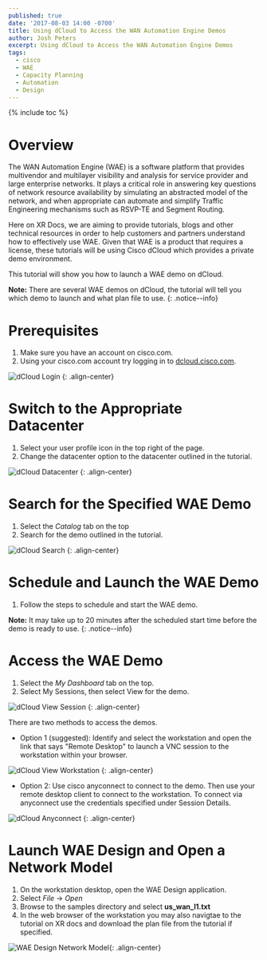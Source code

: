 ```yaml
---
published: true
date: '2017-08-03 14:00 -0700'
title: Using dCloud to Access the WAN Automation Engine Demos
author: Josh Peters
excerpt: Using dCloud to Access the WAN Automation Engine Demos
tags:
  - cisco
  - WAE
  - Capacity Planning
  - Automation
  - Design
---
```

{% include toc %}

# Overview

The WAN Automation Engine (WAE) is a software platform that provides multivendor and multilayer visibility and analysis for service provider and large enterprise networks. It plays a critical role in answering key questions of network resource availability by simulating an abstracted model of the network, and when appropriate can automate and simplify Traffic Engineering mechanisms such as RSVP-TE and Segment Routing.

Here on XR Docs, we are aiming to provide tutorials, blogs and other technical resources in order to help customers and partners understand how to effectively use WAE. Given that WAE is a product that requires a license, these tutorials will be using Cisco dCloud which provides a private demo environment.

This tutorial will show you how to launch a WAE demo on dCloud. 

**Note:** There are several WAE demos on dCloud, the tutorial will tell you which demo to launch and what plan file to use.
{: .notice--info}

# Prerequisites

1. Make sure you have an account on cisco.com. 
2. Using your cisco.com account try logging in to [dcloud.cisco.com](https://dcloud.cisco.com/).

![dCloud Login](https://xrdocs.github.io/xrdocs-images/assets/tutorial-images/waeDcloud-login.png)
{: .align-center}

# Switch to the Appropriate Datacenter

1. Select your user profile icon in the top right of the page.
2. Change the datacenter option to the datacenter outlined in the tutorial.

![dCloud Datacenter](https://xrdocs.github.io/xrdocs-images/assets/tutorial-images/waeDcloud-dc.png)
{: .align-center}

# Search for the Specified WAE Demo

1. Select the *Catalog* tab on the top
2. Search for the demo outlined in the tutorial.

![dCloud Search](https://xrdocs.github.io/xrdocs-images/assets/tutorial-images/waeDcloud-search.png)
{: .align-center}

# Schedule and Launch the WAE Demo

1. Follow the steps to schedule and start the WAE demo.

**Note:** It may take up to 20 minutes after the scheduled start time before the demo is ready to use.
{: .notice--info}

# Access the WAE Demo

1. Select the *My Dashboard* tab on the top.
2. Select My Sessions, then select View for the demo.

![dCloud View Session](https://xrdocs.github.io/xrdocs-images/assets/tutorial-images/waeDcloud-view.png)
{: .align-center}

There are two methods to access the demos. 

- Option 1 (suggested): Identify and select the workstation and open the link that says "Remote Desktop" to launch a VNC session to the workstation within your browser.

![dCloud View Workstation](https://xrdocs.github.io/xrdocs-images/assets/tutorial-images/waeDcloud-webvnc.png)
{: .align-center}

- Option 2: Use cisco anyconnect to connect to the demo. Then use your remote desktop client to connect to the workstation. To connect via anyconnect use the credentials specified under Session Details.

![dCloud Anyconnect](https://xrdocs.github.io/xrdocs-images/assets/tutorial-images/waeDcloud-ac.png)
{: .align-center}

# Launch WAE Design and Open a Network Model

1. On the workstation desktop, open the WAE Design application.
2. Select *File* -> *Open*
3. Browse to the samples directory and select **us_wan_l1.txt**
4. In the web browser of the workstation you may also navigtae to the tutorial on XR docs and download the plan file from the tutorial if specified.

![WAE Design Network Model](https://xrdocs.github.io/xrdocs-images/assets/tutorial-images/waeDcloud-openDesign.gif){: .align-center}
